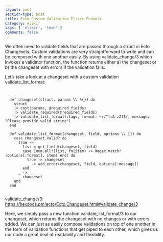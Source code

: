 ```yaml
---
layout: post
section-type: post
title: Ecto Custom Validation Elixir Phoenix
category: elixir
tags: [ 'elixir', 'tech' ]
comments: false
---
```


We often need to validate fields that are passed through a struct in Ecto
Changesets. Custom validations are very straightforward to write and can be
composed with one another easily. By using validate_change/3 which invokes a validator function, the function returns either a) the changeset or b) the changeset with errors if the validation fails.

Let’s take a look at a changeset with a custom validation validate_list_format:

<pre><code data-trim class="yaml">

  def changeset(struct, params \\ %{}) do
    struct
    |> cast(params, @required_fields)
    |> validate_required(@required_fields)
    |> validate_list_format(:tags, format: ~r/^[aA-zZ]$/, message: "Please provide valid string")
  end

  def validate_list_format(changeset, field, options \\ []) do
    case changeset.valid? do
      true ->
        list = get_field(changeset, field)
        case Enum.all?(list, fn(item) -> Regex.match?(options[:format], item) end) do
          true -> changeset
          _ -> add_error(changeset, field, options[:message])
        end
      _ ->
        changeset
    end
  end

</code></pre>

validate_change/3: <a href="https://hexdocs.pm/ecto/Ecto.Changeset.html#validate_change/3">https://hexdocs.pm/ecto/Ecto.Changeset.html#validate_change/3</a>


Here, we simply pass a new function validate_list_format/3 to our changeset, which returns the changeset with no changes or with errors added. We can just as easily compose validations on top of one another in the form of validation functions that get piped to each other, which gives us our code a great deal of readability and flexibility.
